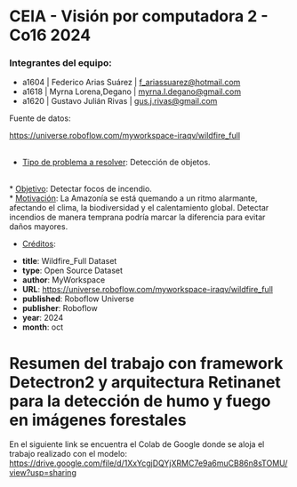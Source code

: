 # CEIA - Visión por computadora 2 - Co16 2024

### Integrantes del equipo:

* a1604 | Federico Arias Suárez | f_ariassuarez@hotmail.com
* a1618 | Myrna Lorena,Degano | myrna.l.degano@gmail.com
* a1620 | Gustavo Julián Rivas | gus.j.rivas@gmail.com


Fuente de datos:

https://universe.roboflow.com/myworkspace-iraqv/wildfire_full  
<br>
* <u>Tipo de problema a resolver</u>: Detección de objetos.  
<br>
* <u>Objetivo</u>: Detectar focos de incendio.  
<br>
* <u>Motivación</u>: La Amazonía se está quemando a un ritmo alarmante, afectando el clima, la biodiversidad y el calentamiento global.
Detectar incendios de manera temprana podría marcar la diferencia para evitar daños mayores.


* <u>Créditos</u>:  

 - **title**: Wildfire_Full Dataset
 - **type**: Open Source Dataset
 - **author**: MyWorkspace
 - **URL**: https://universe.roboflow.com/myworkspace-iraqv/wildfire_full
 - **published**: Roboflow Universe
 - **publisher**: Roboflow
 - **year**: 2024
 - **month**: oct

# Resumen del trabajo con framework Detectron2 y arquitectura Retinanet para la detección de humo y fuego en imágenes forestales

En el siguiente link se encuentra el Colab de Google donde se aloja el trabajo realizado con el modelo: https://drive.google.com/file/d/1XxYcgjDQYjXRMC7e9a6muCB86n8sTOMU/view?usp=sharing


